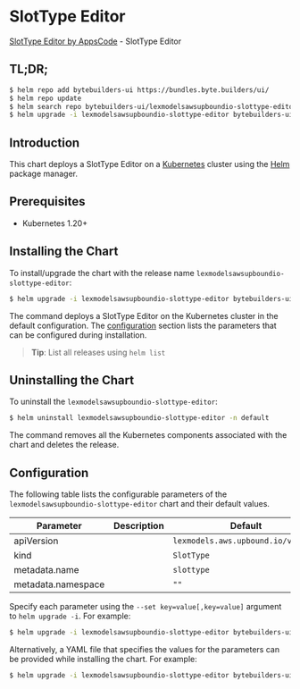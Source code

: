 # SlotType Editor

[SlotType Editor by AppsCode](https://byte.builders) - SlotType Editor

## TL;DR;

```bash
$ helm repo add bytebuilders-ui https://bundles.byte.builders/ui/
$ helm repo update
$ helm search repo bytebuilders-ui/lexmodelsawsupboundio-slottype-editor --version=v0.4.18
$ helm upgrade -i lexmodelsawsupboundio-slottype-editor bytebuilders-ui/lexmodelsawsupboundio-slottype-editor -n default --create-namespace --version=v0.4.18
```

## Introduction

This chart deploys a SlotType Editor on a [Kubernetes](http://kubernetes.io) cluster using the [Helm](https://helm.sh) package manager.

## Prerequisites

- Kubernetes 1.20+

## Installing the Chart

To install/upgrade the chart with the release name `lexmodelsawsupboundio-slottype-editor`:

```bash
$ helm upgrade -i lexmodelsawsupboundio-slottype-editor bytebuilders-ui/lexmodelsawsupboundio-slottype-editor -n default --create-namespace --version=v0.4.18
```

The command deploys a SlotType Editor on the Kubernetes cluster in the default configuration. The [configuration](#configuration) section lists the parameters that can be configured during installation.

> **Tip**: List all releases using `helm list`

## Uninstalling the Chart

To uninstall the `lexmodelsawsupboundio-slottype-editor`:

```bash
$ helm uninstall lexmodelsawsupboundio-slottype-editor -n default
```

The command removes all the Kubernetes components associated with the chart and deletes the release.

## Configuration

The following table lists the configurable parameters of the `lexmodelsawsupboundio-slottype-editor` chart and their default values.

|     Parameter      | Description |                    Default                    |
|--------------------|-------------|-----------------------------------------------|
| apiVersion         |             | <code>lexmodels.aws.upbound.io/v1beta1</code> |
| kind               |             | <code>SlotType</code>                         |
| metadata.name      |             | <code>slottype</code>                         |
| metadata.namespace |             | <code>""</code>                               |


Specify each parameter using the `--set key=value[,key=value]` argument to `helm upgrade -i`. For example:

```bash
$ helm upgrade -i lexmodelsawsupboundio-slottype-editor bytebuilders-ui/lexmodelsawsupboundio-slottype-editor -n default --create-namespace --version=v0.4.18 --set apiVersion=lexmodels.aws.upbound.io/v1beta1
```

Alternatively, a YAML file that specifies the values for the parameters can be provided while
installing the chart. For example:

```bash
$ helm upgrade -i lexmodelsawsupboundio-slottype-editor bytebuilders-ui/lexmodelsawsupboundio-slottype-editor -n default --create-namespace --version=v0.4.18 --values values.yaml
```
